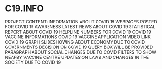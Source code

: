 # C19.INFO
PROJECT CONTENT:
INFORMATION ABOUT COVID 19
WEBPAGES POSTED FOR COVID 19 AWARENESS
LATEST NEWS ABOUT COVID 19
STATISTICAL REPORT ABOUT COVID 19
HELPLINE NUMBERS FOR COVID 19
COVID 19 VACCINE INFORMATIONS
COVID 19 VACCINE APPLICATION VIDEO LINK 
COVID 19 GRAPH
SLIDESHOWING ABOUT ECONOMY DUE TO COVID 
GOVERNMENTS DECISION ON COVID 19
QUERY BOX WILL BE PROVIDED 
PARAGRAPH ABOUT SOCIAL CHANGES DUE TO COVID
FILTERS TO SHOW NEARBY VACCINE CENTRE
UPDATES ON LAWS AND CHANGES IN THE SOCIETY DUE TO COVID 19
